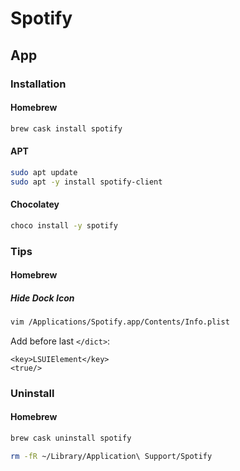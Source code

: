 # Spotify

## App

### Installation

#### Homebrew

```sh
brew cask install spotify
```

#### APT

```sh
sudo apt update
sudo apt -y install spotify-client
```

#### Chocolatey

```sh
choco install -y spotify
```

### Tips

#### Homebrew

##### Hide Dock Icon

```sh
vim /Applications/Spotify.app/Contents/Info.plist
```

Add before last `</dict>`:

```plist
<key>LSUIElement</key>
<true/>
```

### Uninstall

#### Homebrew

```sh
brew cask uninstall spotify
```

```sh
rm -fR ~/Library/Application\ Support/Spotify
```
